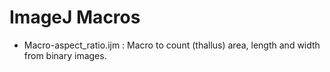 # ImageJ Macros

* Macro-aspect_ratio.ijm : Macro to count (thallus) area, length and width from binary images.
